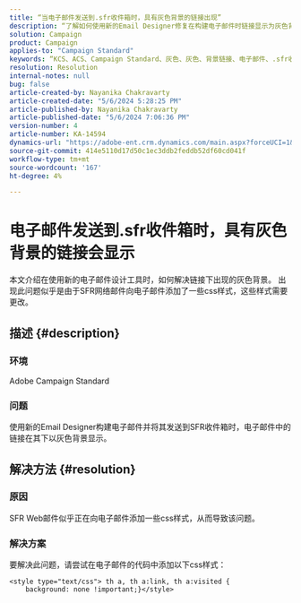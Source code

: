```yaml
---
title: “当电子邮件发送到.sfr收件箱时，具有灰色背景的链接出现”
description: “了解如何使用新的Email Designer修复在构建电子邮件时链接显示为灰色背景的ACS问题。”
solution: Campaign
product: Campaign
applies-to: "Campaign Standard"
keywords: “KCS、ACS、Campaign Standard、灰色、灰色、背景链接、电子邮件、.sfr收件箱、电子邮件设计工具”
resolution: Resolution
internal-notes: null
bug: false
article-created-by: Nayanika Chakravarty
article-created-date: "5/6/2024 5:28:25 PM"
article-published-by: Nayanika Chakravarty
article-published-date: "5/6/2024 7:06:36 PM"
version-number: 4
article-number: KA-14594
dynamics-url: "https://adobe-ent.crm.dynamics.com/main.aspx?forceUCI=1&pagetype=entityrecord&etn=knowledgearticle&id=1d6d6205-ce0b-ef11-9f8a-6045bd0065b6"
source-git-commit: 414e5110d17d50c1ec3ddb2feddb52df60cd041f
workflow-type: tm+mt
source-wordcount: '167'
ht-degree: 4%

---
```


# 电子邮件发送到.sfr收件箱时，具有灰色背景的链接会显示


本文介绍在使用新的电子邮件设计工具时，如何解决链接下出现的灰色背景。 出现此问题似乎是由于SFR网络邮件向电子邮件添加了一些css样式，这些样式需要更改。

## 描述 {#description}


### <b>环境</b>

Adobe Campaign Standard

### <b>问题</b>

使用新的Email Designer构建电子邮件并将其发送到SFR收件箱时，电子邮件中的链接在其下以灰色背景显示。


## 解决方法 {#resolution}


### <b>原因</b>

SFR Web邮件似乎正在向电子邮件添加一些css样式，从而导致该问题。

### <b>解决方案</b>

要解决此问题，请尝试在电子邮件的代码中添加以下css样式：


```
<style type="text/css"> th a, th a:link, th a:visited {
    background: none !important;}</style>
```

